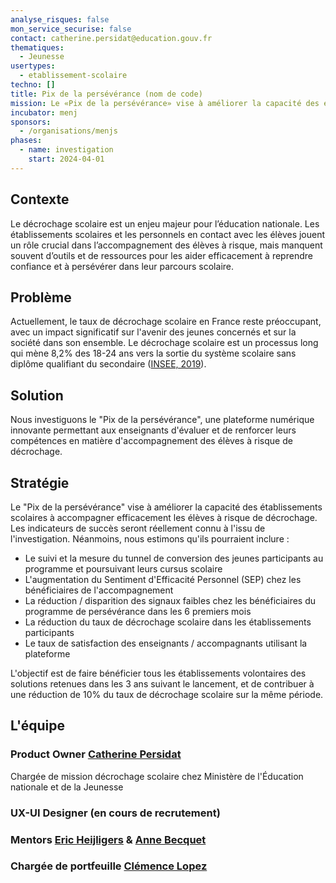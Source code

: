 ```yaml
---
analyse_risques: false
mon_service_securise: false
contact: catherine.persidat@education.gouv.fr
thematiques:
  - Jeunesse
usertypes:
  - etablissement-scolaire
techno: []
title: Pix de la persévérance (nom de code)
mission: Le «Pix de la persévérance» vise à améliorer la capacité des établissements scolaires à accompagner efficacement les élèves à risque de décrochage.
incubator: menj
sponsors:
  - /organisations/menjs
phases:
  - name: investigation
    start: 2024-04-01
---
```

## Contexte

Le décrochage scolaire est un enjeu majeur pour l’éducation nationale. Les établissements scolaires et les personnels en contact avec les élèves jouent un rôle crucial dans l’accompagnement des élèves à risque, mais manquent souvent d’outils et de ressources pour les aider efficacement à reprendre confiance et à persévérer dans leur parcours scolaire.

## Problème

Actuellement, le taux de décrochage scolaire en France reste préoccupant, avec un impact significatif sur l'avenir des jeunes concernés et sur la société dans son ensemble.
Le décrochage scolaire est un processus long qui mène 8,2% des 18-24 ans vers la sortie du système scolaire sans diplôme qualifiant du secondaire ([INSEE, 2019](https://www.insee.fr/fr/statistiques/3281681?sommaire=3281778#tableau-figure1)).

## Solution

Nous investiguons le "Pix de la persévérance", une plateforme numérique innovante permettant aux enseignants d'évaluer et de renforcer leurs compétences en matière d'accompagnement des élèves à risque de décrochage. 

## Stratégie

Le "Pix de la persévérance" vise à améliorer la capacité des établissements scolaires à accompagner efficacement les élèves à risque de décrochage. 
Les indicateurs de succès
seront réellement connu à l'issu de l'investigation. Néanmoins, nous estimons qu'ils pourraient inclure :
* Le suivi et la mesure du tunnel de conversion des jeunes participants au programme et poursuivant leurs cursus scolaire
* L'augmentation du Sentiment d'Efficacité Personnel (SEP) chez les bénéficiaires de l'accompagnement
* La réduction / disparition des signaux faibles chez les bénéficiaires du programme de persévérance dans les 6 premiers mois
* La réduction du taux de décrochage scolaire dans les établissements participants
* Le taux de satisfaction des enseignants / accompagnants utilisant la plateforme

L'objectif est de faire bénéficier tous les établissements volontaires des solutions retenues dans les 3 ans suivant le lancement, et de contribuer à une réduction de 10% du taux de décrochage scolaire sur la même période.

## L'équipe
### Product Owner [Catherine Persidat](https://www.linkedin.com/in/catherine-persidat-b0893721/?originalSubdomain=fr) 
Chargée de mission décrochage scolaire chez Ministère de l'Éducation nationale et de la Jeunesse
### UX-UI Designer (en cours de recrutement)
### Mentors [Eric Heijligers](https://www.linkedin.com/in/eric-heijligers/?originalSubdomain=fr) & [Anne Becquet](https://www.linkedin.com/in/annebecquet/)
### Chargée de portfeuille [Clémence Lopez](https://www.linkedin.com/in/clemencelopez/?originalSubdomain=fr)